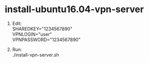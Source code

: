 # install-ubuntu16.04-vpn-server  

1. Edit:  
	 SHAREDKEY="1234567890"  
	 VPNLOGIN="user"  
	 VPNPASSWORD="1234567890"  

2. Run:  
	 ./install-vpn-server.sh
